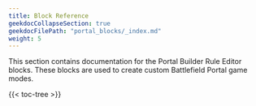 ```yaml
---
title: Block Reference
geekdocCollapseSection: true
geekdocFilePath: "portal_blocks/_index.md"
weight: 5
---
```


This section contains documentation for the Portal Builder Rule Editor blocks.
These blocks are used to create custom Battlefield Portal game modes.

{{< toc-tree >}}
